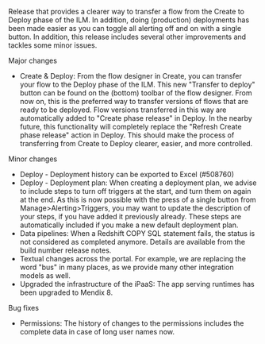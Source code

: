 Release that provides a clearer way to transfer a flow from the Create to Deploy phase of the ILM. In addition, doing (production) deployments has been made easier as you can toggle all alerting off and on with a single button. In addition, this release includes several other improvements and tackles some minor issues.

Major changes
- Create & Deploy: From the flow designer in Create, you can transfer your flow to the Deploy phase of the ILM. This new "Transfer to deploy" button can be found on the (bottom) toolbar of the flow designer. From now on, this is the preferred way to transfer versions of flows that are ready to be deployed. Flow versions transferred in this way are automatically added to "Create phase release" in Deploy. In the nearby future, this functionality will completely replace the "Refresh Create phase release" action in Deploy. This should make the process of transferring from Create to Deploy clearer, easier, and more controlled.

Minor changes
- Deploy - Deployment history can be exported to Excel (#508760)
- Deploy - Deployment plan: When creating a deployment plan, we advise to include steps to turn off triggers at the start, and turn them on again at the end. As this is now possible with the press of a single button from Manage>Alerting>Triggers, you may want to update the description of your steps, if you have added it previously already. These steps are automatically included if you make a new default deployment plan.
- Data pipelines: When a Redshift COPY SQL statement fails, the status is not considered as completed anymore. Details are available from the build number release notes.
- Textual changes across the portal. For example, we are replacing the word "bus" in many places, as we provide many other integration models as well.
- Upgraded the infrastructure of the iPaaS: The app serving runtimes has been upgraded to Mendix 8.

Bug fixes
- Permissions: The history of changes to the permissions includes the complete data in case of long user names now.